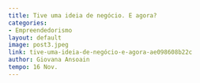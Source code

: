 ```yaml
---
title: Tive uma ideia de negócio. E agora?
categories:
- Empreendedorismo
layout: default
image: post3.jpeg
link: tive-uma-ideia-de-negócio-e-agora-ae098608b22c
author: Giovana Ansoain
tempo: 16 Nov.
---
```


